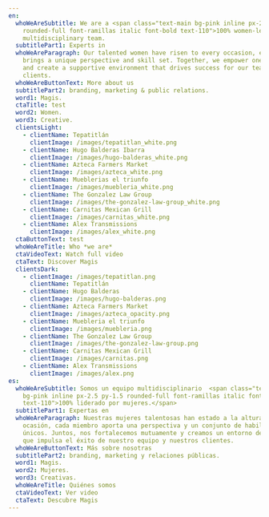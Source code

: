 ```yaml
---
en:
  whoWeAreSubtitle: We are a <span class="text-main bg-pink inline px-2.5 py-1.5
    rounded-full font-ramillas italic font-bold text-110">100% women-led</span>
    multidisciplinary team.
  subtitlePart1: Experts in
  whoWeAreParagraph: Our talented women have risen to every occasion, each member
    brings a unique perspective and skill set. Together, we empower one another
    and create a supportive environment that drives success for our team and
    clients.
  whoWeAreButtonText: More about us
  subtitlePart2: branding, marketing & public relations.
  word1: Magis.
  ctaTitle: test
  word2: Women.
  word3: Creative.
  clientsLight:
    - clientName: Tepatitlán
      clientImage: /images/tepatitlan_white.png
    - clientName: Hugo Balderas Ibarra
      clientImage: /images/hugo-balderas_white.png
    - clientName: Azteca Farmers Market
      clientImage: /images/azteca_white.png
    - clientName: Mueblerias el triunfo
      clientImage: /images/muebleria_white.png
    - clientName: The Gonzalez Law Group
      clientImage: /images/the-gonzalez-law-group_white.png
    - clientName: Carnitas Mexican Grill
      clientImage: /images/carnitas_white.png
    - clientName: Alex Transmissions
      clientImage: /images/alex_white.png
  ctaButtonText: test
  whoWeAreTitle: Who *we are*
  ctaVideoText: Watch full video
  ctaText: Discover Magis
  clientsDark:
    - clientImage: /images/tepatitlan.png
      clientName: Tepatitlán
    - clientName: Hugo Balderas
      clientImage: /images/hugo-balderas.png
    - clientName: Azteca Farmers Market
      clientImage: /images/azteca_opacity.png
    - clientName: Muebleria el triunfo
      clientImage: /images/muebleria.png
    - clientName: The Gonzalez Law Group
      clientImage: /images/the-gonzalez-law-group.png
    - clientName: Carnitas Mexican Grill
      clientImage: /images/carnitas.png
    - clientName: Alex Transmissions
      clientImage: /images/alex.png
es:
  whoWeAreSubtitle: Somos un equipo multidisciplinario  <span class="text-main
    bg-pink inline px-2.5 py-1.5 rounded-full font-ramillas italic font-bold
    text-110">100% liderado por mujeres.</span>
  subtitlePart1: Expertas en
  whoWeAreParagraph: Nuestras mujeres talentosas han estado a la altura de cada
    ocasión, cada miembro aporta una perspectiva y un conjunto de habilidades
    únicos. Juntos, nos fortalecemos mutuamente y creamos un entorno de apoyo
    que impulsa el éxito de nuestro equipo y nuestros clientes.
  whoWeAreButtonText: Más sobre nosotras
  subtitlePart2: branding, marketing y relaciones públicas.
  word1: Magis.
  word2: Mujeres.
  word3: Creativas.
  whoWeAreTitle: Quiénes somos
  ctaVideoText: Ver video
  ctaText: Descubre Magis
---
```

